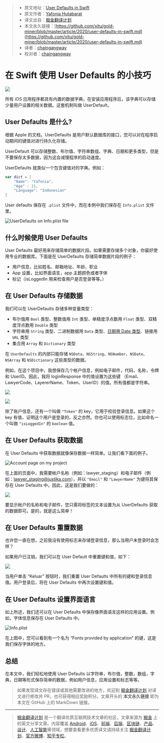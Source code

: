 > * 原文地址：[User Defaults in Swift](https://levelup.gitconnected.com/user-defaults-in-swift-dfe228f684c6)
> * 原文作者：[Yafonia Hutabarat](https://medium.com/@yafonia)
> * 译文出自：[掘金翻译计划](https://github.com/xitu/gold-miner)
> * 本文永久链接：[https://github.com/xitu/gold-miner/blob/master/article/2020/user-defaults-in-swift.md](https://github.com/xitu/gold-miner/blob/master/article/2020/user-defaults-in-swift.md)
> * 译者：[chaingangway](https://github.com/chaingangway)
> * 校对者：[chaingangway](https://github.com/chaingangway)

# 在 Swift 使用 User Defaults 的小技巧

![](https://cdn-images-1.medium.com/max/2560/0*6_KzN8_SEi_uf5vh.jpg)

所有 iOS 应用程序都具有内置的数据字典，在安装应用程序后，该字典可以存储少量用户设置的相关数据。这套机制叫做 UserDefault。

## User Defaults 是什么?

根据 Apple 的文档，UserDefaults 是用户默认数据库的接口，您可以对在程序启动期间的键值对进行持久化存储。

UserDefault 可以存储整数、布尔值、字符串数组、字典、日期和更多类型，但是不要保存太多数据，因为这会减慢程序的启动速度。

UserDefaults 就类似一个包含键值对的字典。例如：

```swift
var dict = [
    "Name": "Yafonia",
    "Age" : 21,
    "Language": "Indonesian"
]
```

User defaults 保存在 `.plist` 文件中，而在本例中我们保存在 `Info.plist` 文件里。

![UserDefaults on Info.plist file](https://cdn-images-1.medium.com/max/3480/1*mXhXVzPFqU0cfmsmbrqWJA.png)

## 什么时候使用 User Defaults

User Defaults 最好用来存储简单的数据片段。如果需要存储多个对象，你最好使用专业的数据库。下面是在 UserDefaults 存储简单数据片段的例子：

* 用户信息，比如姓名、邮箱地址、年龄、职业
* App 设置，比如界面语言，app 主题颜色或者字体
* 标记（isLoggedIn 用来检查用户是否登录等等。）

## 在 User Defaults 存储数据

我们可以在 UserDefaults 存储多种变量类型：

* 布尔值用 `Bool` 类型、整数值用 `Int` 类型、单精度浮点数用 `Float` 类型、双精度浮点数用 `Double` 类型
* 字符串用 `String` 类型、二进制数据用 `Data` 类型、[日期用 Date 类型](https://learnappmaking.com/swift-date-datecomponents-dateformatter-how-to/)、链接用 `URL` 类型
* 集合用 `Array` 和 `Dictionary` 类型

在 `UserDefaults` 的内部只能存储 `NSData`、`NSString`、`NSNumber`、`NSDate`、`NSArray` 和 `NSDictionary` 这些类型的数据。

例如，在这个项目中，我想保存几个帐户信息，例如电子邮件，代码，名称，令牌和 UserID。因此，我将 loginResponse 中的值设置为这些键 （Email、LawyerCode、LayererName、Token、UserID）的值。所有值都是字符串。

![](https://cdn-images-1.medium.com/max/2000/1*Ib1Wh7T8llBLq50fMuVfrA.png)

![](https://cdn-images-1.medium.com/max/3040/1*yudXhvkyriw_lS1efU3o6Q.png)

除了账户信息，还有一个叫做 `"Token"` 的 key，它用于校验登录信息。如果这个 key 有值，证明这个用户是登录的，反之亦然。你也可以使用标志位，比如命名一个叫做 `"isLoggedIn"` 的 `boolean` 值。

## 在 User Defaults 获取数据

在 User Defaults 中获取数据就像保存数据一样简单。让我们看下面的例子。

![Account page on my project](https://cdn-images-1.medium.com/max/2000/1*iddCb3-eth4W0BcpQITCVA.png)

在上面的页面中，我需要帐户名称（例如：lawyer_staging）和电子邮件（例如：lawyer_staging@justika.com），并以 `"Email"` 和 `"LawyerName"` 为键将其保存在 User Defaults 中。因此，这是我们要做的：

![](https://cdn-images-1.medium.com/max/2424/1*I1RNdSsvWvQxwj8tqFeYww.png)

要显示帐户的名称和电子邮件，您只需将标签的文本设置为从 UserDefaults 获取的数据即可。是的，就是这么简单！

## 在 User Defaults 重置数据

也许您一直在想，之前我没有使用标志来存储登录信息，那么当用户未登录时会怎样？

如果用户已注销，我们可以在 User Default 中重置键和值，如下：

![](https://cdn-images-1.medium.com/max/2496/1*TGG_S-wQRAm_W7zCJyXNzg.png)

当用户单击 “Keluar” 按钮时，我们重置 User Defaults 中所有的键和登录信息值。用户登录后，将在 User Defaults 中再次设置键和值。

## 在 User Defaults 设置界面语言

如上所述，我们还可以在 User Defaults 中保存像界面语言这样的应用设置。例如，字体信息保存在 User Defaults 中。

![Info.plist](https://cdn-images-1.medium.com/max/3508/1*Ixk7iG6wdvGSWCx8ciyWhA.png)

在上图中，您可以看到有一个名为 “Fonts provided by application” 的键，这是我们保存字体的地方。

## 总结

在本文中，我们轻松地使用 User Defaults 以字符串，布尔值，整数，数组，字典，日期等形式保存简单的数据，例如用户信息，应用设置和标志等等。

> 如果发现译文存在错误或其他需要改进的地方，欢迎到 [掘金翻译计划](https://github.com/xitu/gold-miner) 对译文进行修改并 PR，也可获得相应奖励积分。文章开头的 **本文永久链接** 即为本文在 GitHub 上的 MarkDown 链接。

---

> [掘金翻译计划](https://github.com/xitu/gold-miner) 是一个翻译优质互联网技术文章的社区，文章来源为 [掘金](https://juejin.im) 上的英文分享文章。内容覆盖 [Android](https://github.com/xitu/gold-miner#android)、[iOS](https://github.com/xitu/gold-miner#ios)、[前端](https://github.com/xitu/gold-miner#前端)、[后端](https://github.com/xitu/gold-miner#后端)、[区块链](https://github.com/xitu/gold-miner#区块链)、[产品](https://github.com/xitu/gold-miner#产品)、[设计](https://github.com/xitu/gold-miner#设计)、[人工智能](https://github.com/xitu/gold-miner#人工智能)等领域，想要查看更多优质译文请持续关注 [掘金翻译计划](https://github.com/xitu/gold-miner)、[官方微博](http://weibo.com/juejinfanyi)、[知乎专栏](https://zhuanlan.zhihu.com/juejinfanyi)。

